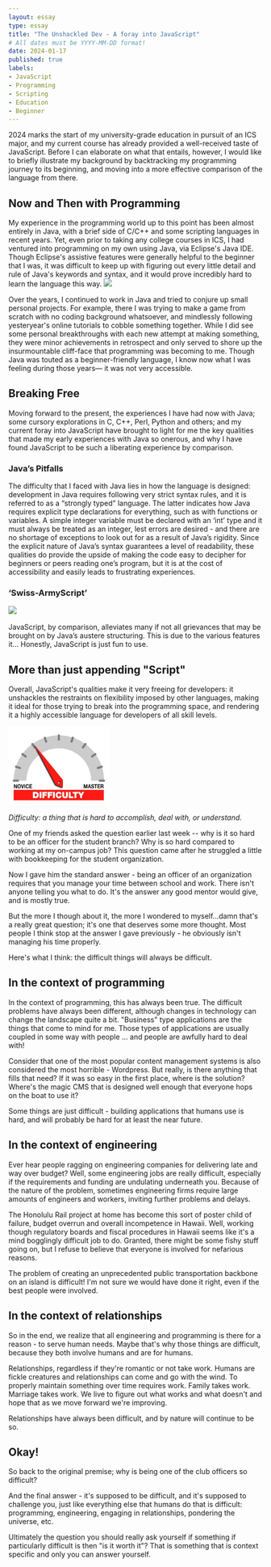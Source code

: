 ```yaml
---
layout: essay
type: essay
title: "The Unshackled Dev - A foray into JavaScript"
# All dates must be YYYY-MM-DD format!
date: 2024-01-17
published: true
labels:
- JavaScript
- Programming
- Scripting
- Education
- Beginner
---
```

2024 marks the start of my university-grade education in pursuit of an ICS major, and my current course has already provided a well-received taste of JavaScript. Before I can elaborate on what that entails, however, I would like to briefly illustrate my background by backtracking my programming journey to its beginning, and moving into a more effective comparison of the language from there.

## Now and Then with Programming

My experience in the programming world up to this point has been almost entirely in Java, with a brief side of C/C++ and some scripting languages in recent years. Yet, even prior to taking any college courses in ICS, I had ventured into programming on my own using Java, via Eclipse's Java IDE. Though Eclipse's assistive features were generally helpful to the beginner that I was, it was difficult to keep up with figuring out every little detail and rule of Java's keywords and syntax, and it would prove incredibly hard to learn the language this way.
<img width="200px" 
     class="rounded" 
     src="https://images.pond5.com/lockdown-fired-worker-smashes-computer-footage-147075813_iconl.jpeg" >

Over the years, I continued to work in Java and tried to conjure up small personal projects. For example, there I was trying to make a game from scratch with no coding background whatsoever, and mindlessly following yesteryear's online tutorials to cobble something together. While I did see some personal breakthroughs with each new attempt at making something, they were minor achievements in retrospect and only served to shore up the insurmountable cliff-face that programming was becoming to me. Though Java was touted as a beginner-friendly language, I know now what I was feeling during those years— it was not very accessible.

## Breaking Free
Moving forward to the present, the experiences I have had now with Java; some cursory explorations in C, C++, Perl, Python and others; and my current foray into JavaScript have brought to light for me the key qualities that made my early experiences with Java so onerous, and why I have found JavaScript to be such a liberating experience by comparison.
### Java’s Pitfalls
The difficulty that I faced with Java lies in how the language is designed: development in Java requires following very strict syntax rules, and it is referred to as a “strongly typed” language. The latter indicates how Java requires explicit type declarations for everything, such as with functions or variables. A simple integer variable must be declared with an ‘int’ type and it must always be treated as an integer, lest errors are desired - and there are no shortage of exceptions to look out for as a result of Java’s rigidity. Since the explicit nature of Java’s syntax guarantees a level of readability, these qualities do provide the upside of making the code easy to decipher for beginners or peers reading one’s program, but it is at the cost of accessibility and easily leads to frustrating experiences.
### ‘Swiss-ArmyScript’
<img width="200px" 
     class="rounded float-end pe-4" 
     src="https://miro.medium.com/v2/resize:fit:960/0*NVWU-kfUNJICyhpK.png" >

JavaScript, by comparison, alleviates many if not all grievances that may be brought on by Java’s austere structuring. This is due to the various features it...
Honestly, JavaScript is just fun to use.


## More than just appending "Script"



Overall, JavaScript's qualities make it very freeing for developers: it unshackles the restraints on flexibility imposed by other languages, making it ideal for those trying to break into the programming space, and rendering it a highly accessible language for developers of all skill levels.


<img width="200px" class="rounded float-start pe-4" src="../img/difficulty/degree_difficulty.jpg">

*Difficulty: a thing that is hard to accomplish, deal with, or understand.*

One of my friends asked the question earlier last week -- why is it so hard to be an officer for the student branch? Why is so hard compared to working at my on-campus job? This question came after he struggled a little with bookkeeping for the student organization.

Now I gave him the standard answer - being an officer of an organization requires that you manage your time between school and work. There isn't anyone telling you what to do. It's the answer any good mentor would give, and is mostly true.

But the more I though about it, the more I wondered to myself...damn that's a really great question; it's one that deserves some more thought. Most people I think stop at the answer I gave previously - he obviously isn't managing his time properly.

Here's what I think: the difficult things will always be difficult.

## In the context of programming

In the context of programming, this has always been true. The difficult problems have always been different, although changes in technology can change the landscape quite a bit. "Business" type applications are the things that come to mind for me. Those types of applications are usually coupled in some way with people ... and people are awfully hard to deal with!

Consider that one of the most popular content management systems is also considered the most horrible - Wordpress. But really, is there anything that fills that need? If it was so easy in the first place, where is the solution? Where's the magic CMS that is designed well enough that everyone hops on the boat to use it?

Some things are just difficult - building applications that humans use is hard, and will probably be hard for at least the near future.

## In the context of engineering

Ever hear people ragging on engineering companies for delivering late and way over budget? Well, some engineering jobs are really difficult, especially if the requirements and funding are undulating underneath you. Because of the nature of the problem, sometimes engineering firms require large amounts of engineers and workers, inviting further problems and delays.

The Honolulu Rail project at home has become this sort of poster child of failure, budget overrun and overall incompetence in Hawaii. Well, working though regulatory boards and fiscal procedures in Hawaii seems like it's a mind bogglingly difficult job to do. Granted, there might be some fishy stuff going on, but I refuse to believe that everyone is involved for nefarious reasons.

The problem of creating an unprecedented public transportation backbone on an island is difficult! I'm not sure we would have done it right, even if the best people were involved.

## In the context of relationships

So in the end, we realize that all engineering and programming is there for a reason - to serve human needs. Maybe that's why those things are difficult, because they both involve humans and are for humans.

Relationships, regardless if they're romantic or not take work. Humans are fickle creatures and relationships can come and go with the wind. To properly maintain something over time requires work. Family takes work. Marriage takes work. We live to figure out what works and what doesn't and hope that as we move forward we're improving.

Relationships have always been difficult, and by nature will continue to be so.

## Okay!

So back to the original premise; why is being one of the club officers so difficult?

And the final answer - it's supposed to be difficult, and it's supposed to challenge you, just like everything else that humans do that is difficult: programming, engineering, engaging in relationships, pondering the universe, etc.

Ultimately the question you should really ask yourself if something if particularly difficult is then "is it worth it"? That is something that is context specific and only you can answer yourself.
